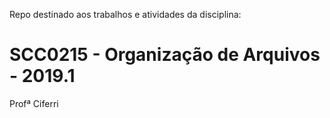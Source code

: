 Repo destinado aos trabalhos e atividades da disciplina:

# SCC0215 - Organização de Arquivos - 2019.1
Profª Ciferri
